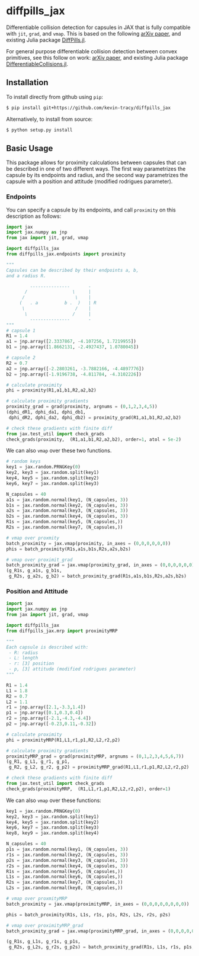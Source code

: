 # diffpills_jax
Differentiable collision detection for capsules in JAX that is fully compatible with `jit`, `grad`, and `vmap`. This is based on the following [arXiv paper](https://arxiv.org/abs/2207.00202), and existing Julia package [DiffPills.jl](https://github.com/kevin-tracy/DiffPills.jl).

For general purpose differentiable collision detection between convex primitives, see this follow on work: [arXiv paper](https://arxiv.org/abs/2207.00669), and existing Julia package [DifferentiableCollisions.jl](https://github.com/kevin-tracy/DifferentiableCollisions.jl).


## Installation

To install directly from github using `pip`:

```bash
$ pip install git+https://github.com/kevin-tracy/diffpills_jax
```

Alternatively, to install from source:

```bash
$ python setup.py install
```

## Basic Usage 
This package allows for proximity calculations between capsules that can be described in one of two different ways. The first way parametrizes the capsule by its endpoints and radius, and the second way parametrizes the capsule with a position and attitude (modified rodrigues parameter). 

### Endpoints

You can specify a capsule by its endpoints, and call `proximity` on this description as follows:
```python
import jax
import jax.numpy as jnp 
from jax import jit, grad, vmap 

import diffpills_jax
from diffpills_jax.endpoints import proximity

"""
Capsules can be described by their endpoints a, b,
and a radius R. 

         ---------------       -
       /                 \     |  
      /                   \    |
     (   . a          b .  )   | R
      \                   /    |
       \                 /     |
         ---------------       -
"""         
# capsule 1 
R1 = 1.4
a1 = jnp.array([2.3337867, -4.107256, 1.7219955])
b1 = jnp.array([1.8662131, -2.4927437, 1.0780045])

# capsule 2 
R2 = 0.7
a2 = jnp.array([-2.2803261, -3.7882166, -4.4897776])
b2 = jnp.array([-1.9196738, -4.811784, -4.3102226])

# calculate proximity 
phi = proximity(R1,a1,b1,R2,a2,b2)

# calculate proximity gradients
proximity_grad = grad(proximity, argnums = (0,1,2,3,4,5))
(dphi_dR1, dphi_da1, dphi_db1,
 dphi_dR2, dphi_da2, dphi_db2) = proximity_grad(R1,a1,b1,R2,a2,b2)

# check these gradients with finite diff
from jax.test_util import check_grads
check_grads(proximity,  (R1,a1,b1,R2,a2,b2), order=1, atol = 5e-2)
```
We can also `vmap` over these two functions. 
```python 
# random keys 
key1 = jax.random.PRNGKey(0)
key2, key3 = jax.random.split(key1)
key4, key5 = jax.random.split(key2)
key6, key7 = jax.random.split(key3)

N_capsules = 40
a1s = jax.random.normal(key1, (N_capsules, 3))
b1s = jax.random.normal(key2, (N_capsules, 3))
a2s = jax.random.normal(key3, (N_capsules, 3))
b2s = jax.random.normal(key4, (N_capsules, 3))
R1s = jax.random.normal(key5, (N_capsules,))
R2s = jax.random.normal(key7, (N_capsules,))

# vmap over proxmity
batch_proximity = jax.vmap(proximity, in_axes = (0,0,0,0,0,0))
phis = batch_proximity(R1s,a1s,b1s,R2s,a2s,b2s)

# vmap over proximit_grad
batch_proximity_grad = jax.vmap(proximity_grad, in_axes = (0,0,0,0,0,0))
(g_R1s, g_a1s, g_b1s,
 g_R2s, g_a2s, g_b2) = batch_proximity_grad(R1s,a1s,b1s,R2s,a2s,b2s)
```

### Position and Attitude

```python
import jax
import jax.numpy as jnp 
from jax import jit, grad, vmap 

import diffpills_jax
from diffpills_jax.mrp import proximityMRP

"""
Each capsule is described with:
 - R: radius 
 - L: length 
 - r: [3] position 
 - p, [3] attitude (modified rodrigues parameter)
"""

R1 = 1.4
L1 = 1.8
R2 = 0.7
L2 = 1.1
r1 = jnp.array([2.1,-3.3,1.4])
p1 = jnp.array([0.1,0.3,0.4])
r2 = jnp.array([-2.1,-4.3,-4.4])
p2 = jnp.array([-0.23,0.11,-0.32])

# calculate proximity 
phi = proximityMRP(R1,L1,r1,p1,R2,L2,r2,p2)

# calculate proximity gradients 
proximityMRP_grad = grad(proximityMRP, argnums = (0,1,2,3,4,5,6,7))
(g_R1, g_L1, g_r1, g_p1,
 g_R2, g_L2, g_r2, g_p2) = proximityMRP_grad(R1,L1,r1,p1,R2,L2,r2,p2)

# check these gradients with finite diff
from jax.test_util import check_grads
check_grads(proximityMRP,  (R1,L1,r1,p1,R2,L2,r2,p2), order=1)
```
We can also `vmap` over these functions:

```python
key1 = jax.random.PRNGKey(0)
key2, key3 = jax.random.split(key1)
key4, key5 = jax.random.split(key2)
key6, key7 = jax.random.split(key3)
key8, key9 = jax.random.split(key4)

N_capsules = 40
p1s = jax.random.normal(key1, (N_capsules, 3))
r1s = jax.random.normal(key2, (N_capsules, 3))
p2s = jax.random.normal(key3, (N_capsules, 3))
r2s = jax.random.normal(key4, (N_capsules, 3))
R1s = jax.random.normal(key5, (N_capsules,))
L1s = jax.random.normal(key6, (N_capsules,))
R2s = jax.random.normal(key7, (N_capsules,))
L2s = jax.random.normal(key8, (N_capsules,))

# vmap over proxmityMRP
batch_proximity = jax.vmap(proximityMRP, in_axes = (0,0,0,0,0,0,0,0))

phis = batch_proximity(R1s, L1s, r1s, p1s, R2s, L2s, r2s, p2s)

# vmap over proximityMRP_grad
batch_proximity_grad = jax.vmap(proximityMRP_grad, in_axes = (0,0,0,0,0,0,0,0))

(g_R1s, g_L1s, g_r1s, g_p1s,
 g_R2s, g_L2s, g_r2s, g_p2s) = batch_proximity_grad(R1s, L1s, r1s, p1s, R2s, L2s, r2s, p2s)
```
